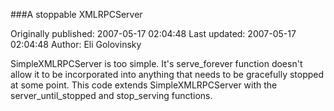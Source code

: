 ###A stoppable XMLRPCServer

Originally published: 2007-05-17 02:04:48
Last updated: 2007-05-17 02:04:48
Author: Eli Golovinsky

SimpleXMLRPCServer is too simple. It's serve_forever function doesn't allow it to be incorporated into anything that needs to be gracefully stopped at some point. This code extends SimpleXMLRPCServer with the server_until_stopped and stop_serving functions.